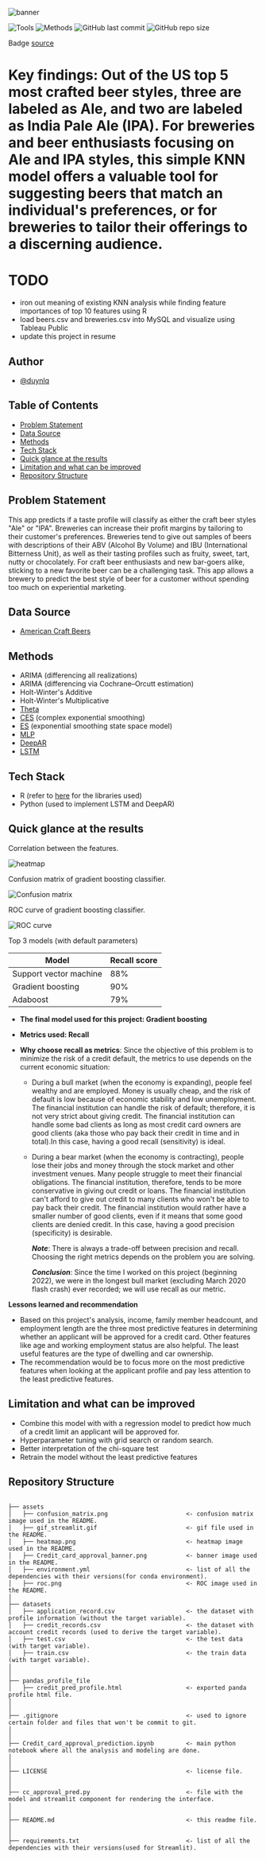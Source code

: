 ![banner](images/beer_analysis.png)

![Tools](https://img.shields.io/badge/Tools-R-lightgrey)
![Methods](https://img.shields.io/badge/Methods-KNN-red)
![GitHub last commit](https://img.shields.io/github/last-commit/duynlq/beer-analysis)
![GitHub repo size](https://img.shields.io/github/repo-size/duynlq/beer-analysis)

Badge [source](https://shields.io/)

# Key findings: Out of the US top 5 most crafted beer styles, three are labeled as Ale, and two are labeled as India Pale Ale (IPA). For breweries and beer enthusiasts focusing on Ale and IPA styles, this simple KNN model offers a valuable tool for suggesting beers that match an individual's preferences, or for breweries to tailor their offerings to a discerning audience.
# TODO
- iron out meaning of existing KNN analysis while finding feature importances of top 10 features using R
- load beers.csv and breweries.csv into MySQL and visualize using Tableau Public
- update this project in resume

## Author
- [@duynlq](https://github.com/duynlq)

## Table of Contents

  - [Problem Statement](#problem-statement)
  - [Data Source](#data-source)
  - [Methods](#methods)
  - [Tech Stack](#tech-stack)
  - [Quick glance at the results](#quick-glance-at-the-results)
  - [Limitation and what can be improved](#limitation-and-what-can-be-improved)
  - [Repository Structure](#repository-structure)

## Problem Statement

This app predicts if a taste profile will classify as either the craft beer styles "Ale" or "IPA". Breweries can increase their profit margins by tailoring to their customer's preferences. Breweries tend to give out samples of beers with descriptions of their ABV (Alcohol By Volume) and IBU (International Bitterness Unit), as well as their tasting profiles such as fruity, sweet, tart, nutty or chocolately. For craft beer enthusiasts and new bar-goers alike, sticking to a new favorite beer can be a challenging task. This app allows a brewery to predict the best style of beer for a customer without spending too much on experiential marketing.

## Data Source

- [American Craft Beers](https://forecasters.org/resources/time-series-data/m3-competition/](https://www.kaggle.com/datasets/nickhould/craft-cans))

## Methods

- ARIMA (differencing all realizations)
- ARIMA (differencing via Cochrane–Orcutt estimation)
- Holt-Winter's Additive
- Holt-Winter's Multiplicative
- [Theta](https://www.sciencedirect.com/science/article/abs/pii/S0169207000000662)
- [CES](https://onlinelibrary.wiley.com/doi/full/10.1002/nav.22074) (complex exponential smoothing)
- [ES](https://www.sciencedirect.com/science/article/abs/pii/S0169207001001108) (exponential smoothing state space model)
- [MLP](https://kourentzes.com/forecasting/2019/01/16/tutorial-for-the-nnfor-r-package/)
- [DeepAR](https://www.sciencedirect.com/science/article/pii/S0169207019301888)
- [LSTM](https://doi.org/10.1162/neco.1997.9.8.1735)
  
## Tech Stack
- R (refer to [here](https://github.com/tiddles585/Capstone/blob/duy_branch/R/Functions.R) for the libraries used)
- Python (used to implement LSTM and DeepAR)

## Quick glance at the results

Correlation between the features.

![heatmap](assets/heatmap.png)

Confusion matrix of gradient boosting classifier.

![Confusion matrix](assets/confusion_matrix.png)

ROC curve of gradient boosting classifier.

![ROC curve](assets/roc.png)

Top 3 models (with default parameters)

| Model     	                | Recall score 	|
|-------------------	        |------------------	|
| Support vector machine     	| 88% 	            |
| Gradient boosting    	        | 90% 	            |
| Adaboost               	    | 79% 	            |



- **The final model used for this project: Gradient boosting**
- **Metrics used: Recall**
- **Why choose recall as metrics**:
  Since the objective of this problem is to minimize the risk of a credit default, the metrics to use depends on the current economic situation:

  - During a bull market (when the economy is expanding), people feel wealthy and are employed. Money is usually cheap, and the risk of default is low because of economic stability and low unemployment. The financial institution can handle the risk of default; therefore, it is not very strict about giving credit. The financial institution can handle some bad clients as long as most credit card owners are good clients (aka those who pay back their credit in time and in total).In this case, having a good recall (sensitivity) is ideal.

  - During a bear market (when the economy is contracting), people lose their jobs and money through the stock market and other investment venues. Many people struggle to meet their financial obligations. The financial institution, therefore, tends to be more conservative in giving out credit or loans. The financial institution can't afford to give out credit to many clients who won't be able to pay back their credit. The financial institution would rather have a smaller number of good clients, even if it means that some good clients are denied credit. In this case, having a good precision (specificity) is desirable.

    ***Note***: There is always a trade-off between precision and recall. Choosing the right metrics depends on the problem you are solving.

    ***Conclusion***: Since the time I worked on this project (beginning 2022), we were in the longest bull market (excluding March 2020 flash crash) ever recorded; we will use recall as our metric.


 **Lessons learned and recommendation**

- Based on this project's analysis, income, family member headcount, and employment length are the three most predictive features in determining whether an applicant will be approved for a credit card. Other features like age and working employment status are also helpful. The least useful features are the type of dwelling and car ownership.
- The recommendation would be to focus more on the most predictive features when looking at the applicant profile and pay less attention to the least predictive features.

## Limitation and what can be improved

- Combine this model with with a regression model to predict how much of a credit limit an applicant will be approved for.
- Hyperparameter tuning with grid search or random search.
- Better interpretation of the chi-square test
- Retrain the model without the least predictive features

## Repository Structure
```

├── assets
│   ├── confusion_matrix.png                      <- confusion matrix image used in the README.
│   ├── gif_streamlit.gif                         <- gif file used in the README.
│   ├── heatmap.png                               <- heatmap image used in the README.
│   ├── Credit_card_approval_banner.png           <- banner image used in the README.
│   ├── environment.yml                           <- list of all the dependencies with their versions(for conda environment).
│   ├── roc.png                                   <- ROC image used in the README.
│
├── datasets
│   ├── application_record.csv                    <- the dataset with profile information (without the target variable).
│   ├── credit_records.csv                        <- the dataset with account credit records (used to derive the target variable).
│   ├── test.csv                                  <- the test data (with target variable).
│   ├── train.csv                                 <- the train data (with target variable).
│
│
├── pandas_profile_file
│   ├── credit_pred_profile.html                  <- exported panda profile html file.
│
│
├── .gitignore                                    <- used to ignore certain folder and files that won't be commit to git.
│
│
├── Credit_card_approval_prediction.ipynb         <- main python notebook where all the analysis and modeling are done.
│
│
├── LICENSE                                       <- license file.
│
│
├── cc_approval_pred.py                           <- file with the model and streamlit component for rendering the interface.
│
│
├── README.md                                     <- this readme file.
│
│
├── requirements.txt                              <- list of all the dependencies with their versions(used for Streamlit).

```
